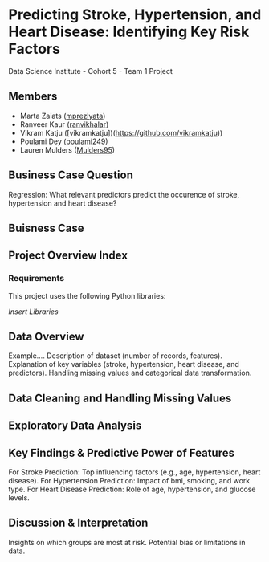 # Predicting Stroke, Hypertension, and Heart Disease: Identifying Key Risk Factors
Data Science Institute - Cohort 5 - Team 1 Project

## Members
* Marta Zaiats ([mprezlyata](https://github.com/mprezlyata))
* Ranveer Kaur ([ranvikhalar](https://github.com/ranvikhalar))
* Vikram Katju ([vikramkatju])(https://github.com/vikramkatju))
* Poulami Dey ([poulami249](https://github.com/poulami249))
* Lauren Mulders ([Mulders95](https://github.com/Mulders95))

## Business Case Question
Regression: What relevant predictors predict the occurence of stroke, hypertension and heart disease?

## Buisness Case

## Project Overview Index

### Requirements

This project uses the following Python libraries:

*Insert Libraries*

## Data Overview
Example....
Description of dataset (number of records, features).
Explanation of key variables (stroke, hypertension, heart disease, and predictors).
Handling missing values and categorical data transformation.

## Data Cleaning and Handling Missing Values


## Exploratory Data Analysis



## Key Findings & Predictive Power of Features
For Stroke Prediction: Top influencing factors (e.g., age, hypertension, heart disease).
For Hypertension Prediction: Impact of bmi, smoking, and work type.
For Heart Disease Prediction: Role of age, hypertension, and glucose levels.

## Discussion & Interpretation
Insights on which groups are most at risk.
Potential bias or limitations in data.